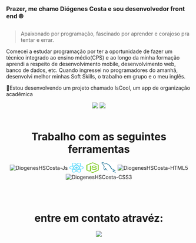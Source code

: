 ### Prazer, me chamo Diógenes Costa e sou desenvolvedor front end 🌐

##
<div>
  <p>
<blockquote> Apaixonado por programação, fascinado por aprender e corajoso pra tentar e errar.</blockquote>

Comecei a estudar programação por ter a oportunidade de fazer um técnico integrado ao ensino médio(CPS) e ao longo da minha formação aprendi a respeito de desenvolvimento mobile, desenvolvimento web, banco de dados, etc. Quando ingressei no programadores do amanhã, desenvolvi melhor minhas Soft Skills, o trabalho em grupo e o meu inglês.

🌱Estou desenvolvendo um projeto chamado IsCool, um app de organização acadêmica</p>
</div>



<div align="center">
 <img height="180em" src="https://github-readme-stats.vercel.app/api?username=DiogenesHSCosta&show_icons=true&theme=highcontrast&include_all_commits=true&count_private=true&title_color=DA69AC&text_bold=true&border_radius=5"/>
  
  <img height="180em" src="https://github-readme-stats.vercel.app/api/top-langs/?username=diogeneshscosta&layout=compact&&theme=highcontrast&title_color=DA69AC&text_bold=true&border_radius=5&card_width=40%" />
  
</div>



<div align="center" style="display: inline_block"><br>

   <h1 align="center">Trabalho com as seguintes ferramentas</h1>
   <img align="center" alt="DiogenesHSCosta-Js" height="30" width="40"  src= "https://cdn.jsdelivr.net/gh/devicons/devicon/icons/javascript/javascript-original.svg">
   <img align="center" alt="DiogenesHSCosta-REACT" height="30" width="40" src="https://raw.githubusercontent.com/devicons/devicon/master/icons/react/react-original.svg">
  <img align="center" alt="DiogenesHSCosta-NODE" height="30" width="40" src="https://github.com/devicons/devicon/blob/v2.15.1/icons/nodejs/nodejs-original.svg">
  <img align="center" alt="DiogenesHSCosta-MYSQL" height="30" width="40" src="https://github.com/devicons/devicon/blob/v2.15.1/icons/mysql/mysql-original.svg">
  <img align="center" alt="DiogenesHSCosta-HTML5" height="30" width="40" src="https://cdn.jsdelivr.net/gh/devicons/devicon/icons/html5/html5-original.svg" />
  <img align="center" alt="DiogenesHSCosta-CSS3" height="30" width="40" src="https://cdn.jsdelivr.net/gh/devicons/devicon/icons/css3/css3-original.svg" />
  
  ##
  
</div>
<br>
<div align="center">
  <h1>entre em contato atravéz:</h1>
  <a  href = "https://www.linkedin.com/in/diogenescosta/" target= "_blank"> 
    <img  src = "https://img.shields.io/badge/LinkedIn-0077B5?style=for-the-badge&logo=linkedin&logoColor=white"  target="_blank">
  </a>
</div>
